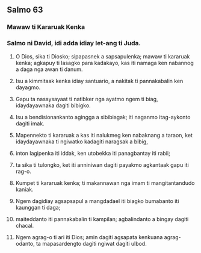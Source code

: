 Salmo 63
--------

### Mawaw ti Kararuak Kenka

### Salmo ni David, idi adda idiay let-ang ti Juda.

1. O Dios, sika ti Diosko; sipapasnek a sapsapulenka;
   mawaw ti kararuak kenka;
   agkapuy ti lasagko para kadakayo, kas iti namaga ken nabannog a daga nga awan ti danum.
2. Isu a kimmitaak kenka idiay santuario, a nakitak ti pannakabalin ken dayagmo.
3. Gapu ta nasaysayaat ti natibker nga ayatmo ngem ti biag, idaydayawnaka dagiti bibigko.
4. Isu a bendisionankanto agingga a sibibiagak;
   iti naganmo itag-aykonto dagiti imak.

5. Mapennekto ti kararuak a kas iti nalukmeg ken nabaknang a taraon, ket idaydayawnaka ti ngiwatko kadagiti naragsak a bibig,
6. inton lagipenka iti iddak, ken utobekka iti panagbantay iti rabii;
7. ta sika ti tulongko, ket iti anniniwan dagiti payakmo agkantaak gapu iti rag-o.
8. Kumpet ti kararuak kenka;
   ti makannawan nga imam ti mangitantandudo kaniak.

9. Ngem dagidiay agsapsapul a mangdadael iti biagko
   bumabanto iti kaunggan ti daga;
10. maiteddanto iti pannakabalin ti kampilan;
    agbalindanto a bingay dagiti chacal.
11. Ngem agrag-o ti ari iti Dios;
    amin dagiti agsapata kenkuana agrag-odanto, ta mapasardengto dagiti ngiwat dagiti ulbod.